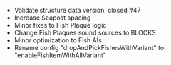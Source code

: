 * Validate structure data version, closed #47
* Increase Seapost spacing
* Minor fixes to Fish Plaque logic
* Change Fish Plaques sound sources to BLOCKS
* Minor optimization to Fish AIs
* Rename config "dropAndPickFishesWithVariant" to "enableFishItemWithAllVariant"